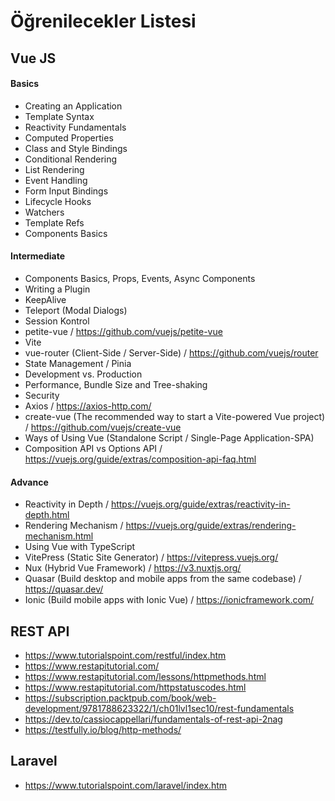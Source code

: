 # Öğrenilecekler Listesi

## Vue JS

#### Basics
- Creating an Application
- Template Syntax
- Reactivity Fundamentals
- Computed Properties
- Class and Style Bindings
- Conditional Rendering
- List Rendering
- Event Handling
- Form Input Bindings
- Lifecycle Hooks
- Watchers
- Template Refs
- Components Basics

#### Intermediate
- Components Basics, Props, Events, Async Components
- Writing a Plugin
- KeepAlive
- Teleport (Modal Dialogs)
- Session Kontrol
- petite-vue / https://github.com/vuejs/petite-vue
- Vite
- vue-router (Client-Side / Server-Side) / https://github.com/vuejs/router
- State Management / Pinia 
- Development vs. Production
- Performance, Bundle Size and Tree-shaking
- Security
- Axios / https://axios-http.com/
- create-vue (The recommended way to start a Vite-powered Vue project) / https://github.com/vuejs/create-vue
- Ways of Using Vue (Standalone Script / Single-Page Application-SPA)
- Composition API vs Options API / https://vuejs.org/guide/extras/composition-api-faq.html

#### Advance
- Reactivity in Depth / https://vuejs.org/guide/extras/reactivity-in-depth.html
- Rendering Mechanism / https://vuejs.org/guide/extras/rendering-mechanism.html
- Using Vue with TypeScript
- VitePress (Static Site Generator) / https://vitepress.vuejs.org/ 
- Nux (Hybrid Vue Framework) / https://v3.nuxtjs.org/
- Quasar (Build desktop and mobile apps from the same codebase) / https://quasar.dev/
- Ionic (Build mobile apps with Ionic Vue) / https://ionicframework.com/


## REST API 
- https://www.tutorialspoint.com/restful/index.htm
- https://www.restapitutorial.com/
- https://www.restapitutorial.com/lessons/httpmethods.html
- https://www.restapitutorial.com/httpstatuscodes.html
- https://subscription.packtpub.com/book/web-development/9781788623322/1/ch01lvl1sec10/rest-fundamentals
- https://dev.to/cassiocappellari/fundamentals-of-rest-api-2nag
- https://testfully.io/blog/http-methods/


## Laravel
- https://www.tutorialspoint.com/laravel/index.htm
